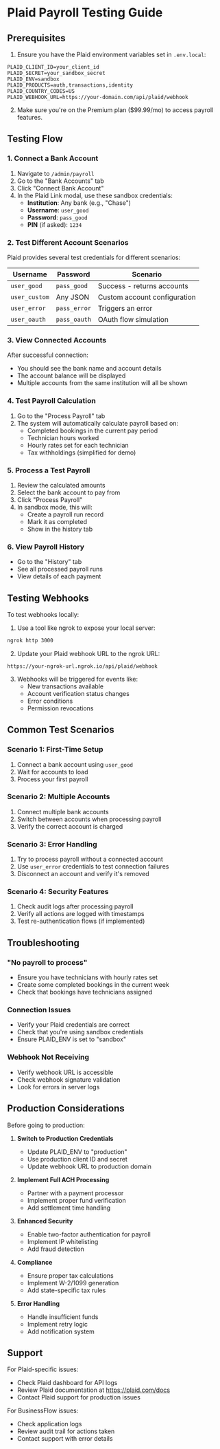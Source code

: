 # Plaid Payroll Testing Guide

## Prerequisites

1. Ensure you have the Plaid environment variables set in `.env.local`:
```env
PLAID_CLIENT_ID=your_client_id
PLAID_SECRET=your_sandbox_secret
PLAID_ENV=sandbox
PLAID_PRODUCTS=auth,transactions,identity
PLAID_COUNTRY_CODES=US
PLAID_WEBHOOK_URL=https://your-domain.com/api/plaid/webhook
```

2. Make sure you're on the Premium plan ($99.99/mo) to access payroll features.

## Testing Flow

### 1. Connect a Bank Account

1. Navigate to `/admin/payroll`
2. Go to the "Bank Accounts" tab
3. Click "Connect Bank Account"
4. In the Plaid Link modal, use these sandbox credentials:
   - **Institution**: Any bank (e.g., "Chase")
   - **Username**: `user_good`
   - **Password**: `pass_good`
   - **PIN** (if asked): `1234`

### 2. Test Different Account Scenarios

Plaid provides several test credentials for different scenarios:

| Username | Password | Scenario |
|----------|----------|----------|
| `user_good` | `pass_good` | Success - returns accounts |
| `user_custom` | Any JSON | Custom account configuration |
| `user_error` | `pass_error` | Triggers an error |
| `user_oauth` | `pass_oauth` | OAuth flow simulation |

### 3. View Connected Accounts

After successful connection:
- You should see the bank name and account details
- The account balance will be displayed
- Multiple accounts from the same institution will all be shown

### 4. Test Payroll Calculation

1. Go to the "Process Payroll" tab
2. The system will automatically calculate payroll based on:
   - Completed bookings in the current pay period
   - Technician hours worked
   - Hourly rates set for each technician
   - Tax withholdings (simplified for demo)

### 5. Process a Test Payroll

1. Review the calculated amounts
2. Select the bank account to pay from
3. Click "Process Payroll"
4. In sandbox mode, this will:
   - Create a payroll run record
   - Mark it as completed
   - Show in the history tab

### 6. View Payroll History

- Go to the "History" tab
- See all processed payroll runs
- View details of each payment

## Testing Webhooks

To test webhooks locally:

1. Use a tool like ngrok to expose your local server:
```bash
ngrok http 3000
```

2. Update your Plaid webhook URL to the ngrok URL:
```
https://your-ngrok-url.ngrok.io/api/plaid/webhook
```

3. Webhooks will be triggered for events like:
   - New transactions available
   - Account verification status changes
   - Error conditions
   - Permission revocations

## Common Test Scenarios

### Scenario 1: First-Time Setup
1. Connect a bank account using `user_good`
2. Wait for accounts to load
3. Process your first payroll

### Scenario 2: Multiple Accounts
1. Connect multiple bank accounts
2. Switch between accounts when processing payroll
3. Verify the correct account is charged

### Scenario 3: Error Handling
1. Try to process payroll without a connected account
2. Use `user_error` credentials to test connection failures
3. Disconnect an account and verify it's removed

### Scenario 4: Security Features
1. Check audit logs after processing payroll
2. Verify all actions are logged with timestamps
3. Test re-authentication flows (if implemented)

## Troubleshooting

### "No payroll to process"
- Ensure you have technicians with hourly rates set
- Create some completed bookings in the current week
- Check that bookings have technicians assigned

### Connection Issues
- Verify your Plaid credentials are correct
- Check that you're using sandbox credentials
- Ensure PLAID_ENV is set to "sandbox"

### Webhook Not Receiving
- Verify webhook URL is accessible
- Check webhook signature validation
- Look for errors in server logs

## Production Considerations

Before going to production:

1. **Switch to Production Credentials**
   - Update PLAID_ENV to "production"
   - Use production client ID and secret
   - Update webhook URL to production domain

2. **Implement Full ACH Processing**
   - Partner with a payment processor
   - Implement proper fund verification
   - Add settlement time handling

3. **Enhanced Security**
   - Enable two-factor authentication for payroll
   - Implement IP whitelisting
   - Add fraud detection

4. **Compliance**
   - Ensure proper tax calculations
   - Implement W-2/1099 generation
   - Add state-specific tax rules

5. **Error Handling**
   - Handle insufficient funds
   - Implement retry logic
   - Add notification system

## Support

For Plaid-specific issues:
- Check Plaid dashboard for API logs
- Review Plaid documentation at https://plaid.com/docs
- Contact Plaid support for production issues

For BusinessFlow issues:
- Check application logs
- Review audit trail for actions taken
- Contact support with error details